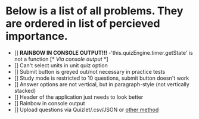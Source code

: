 # Below is a list of all problems. They are ordered in list of percieved importance.
- [] **RAINBOW IN CONSOLE OUTPUT!!!**
    -'this.quizEngine.timer.getState' is not a function [* *Via console output* *]
- [] Can't select units in unit quiz option
- [] Submit button is greyed out/not necessary in practice tests
- [] Study mode is restricted to 10 questions, submit button doesn't work
- [] Answer options are not vertical, but in paragraph-style (not vertically stacked)
- [] Header of the application just needs to look better
- [] Rainbow in console output
- [] Upload questions via Quizlet/.csv/JSON or <ins>other method</ins>